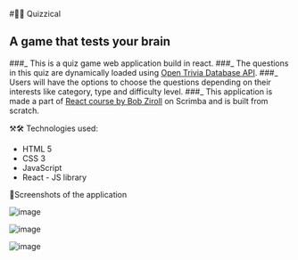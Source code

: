 #🧠🥶 Quizzical
## A game that tests your brain

###_ This is a quiz game web application build in react.
###_ The questions in this quiz are dynamically loaded using [Open Trivia Database API](https://opentdb.com/api_config.php).
###_ Users will have the options to choose the questions depending on their interests like category, type and difficulty level. 
###_ This application is made a part of [React course by Bob Ziroll](https://scrimba.com/learn/learnreact) on Scrimba and is built from scratch. 


⚒🛠️ Technologies used:
* HTML 5
* CSS 3
* JavaScript
* React - JS library

📸Screenshots of the application

![image](https://github.com/Shanmukh459/Quizzical/assets/52078988/360ba86d-19af-44d2-b185-5ad4d43726bd)

![image](https://github.com/Shanmukh459/Quizzical/assets/52078988/b6c3a72f-2588-4a14-91b2-4a4c15fe2642)

![image](https://github.com/Shanmukh459/Quizzical/assets/52078988/ad209bf1-f240-402c-acdd-47857a144fe3)



